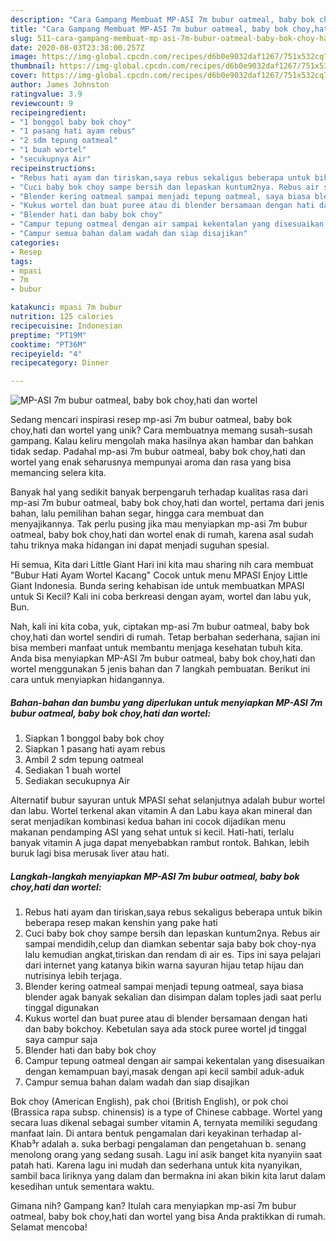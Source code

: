 ```yaml
---
description: "Cara Gampang Membuat MP-ASI 7m bubur oatmeal, baby bok choy,hati dan wortel, Menggugah Selera"
title: "Cara Gampang Membuat MP-ASI 7m bubur oatmeal, baby bok choy,hati dan wortel, Menggugah Selera"
slug: 511-cara-gampang-membuat-mp-asi-7m-bubur-oatmeal-baby-bok-choy-hati-dan-wortel-menggugah-selera
date: 2020-08-03T23:38:00.257Z
image: https://img-global.cpcdn.com/recipes/d6b0e9032daf1267/751x532cq70/mp-asi-7m-bubur-oatmeal-baby-bok-choyhati-dan-wortel-foto-resep-utama.jpg
thumbnail: https://img-global.cpcdn.com/recipes/d6b0e9032daf1267/751x532cq70/mp-asi-7m-bubur-oatmeal-baby-bok-choyhati-dan-wortel-foto-resep-utama.jpg
cover: https://img-global.cpcdn.com/recipes/d6b0e9032daf1267/751x532cq70/mp-asi-7m-bubur-oatmeal-baby-bok-choyhati-dan-wortel-foto-resep-utama.jpg
author: James Johnston
ratingvalue: 3.9
reviewcount: 9
recipeingredient:
- "1 bonggol baby bok choy"
- "1 pasang hati ayam rebus"
- "2 sdm tepung oatmeal"
- "1 buah wortel"
- "secukupnya Air"
recipeinstructions:
- "Rebus hati ayam dan tiriskan,saya rebus sekaligus beberapa untuk bikin beberapa resep makan kenshin yang pake hati"
- "Cuci baby bok choy sampe bersih dan lepaskan kuntum2nya. Rebus air sampai mendidih,celup dan diamkan sebentar saja baby bok choy-nya lalu kemudian angkat,tiriskan dan rendam di air es. Tips ini saya pelajari dari internet yang katanya bikin warna sayuran hijau tetap hijau dan nutrisinya lebih terjaga."
- "Blender kering oatmeal sampai menjadi tepung oatmeal, saya biasa blender agak banyak sekalian dan disimpan dalam toples jadi saat perlu tinggal digunakan"
- "Kukus wortel dan buat puree atau di blender bersamaan dengan hati dan baby bokchoy. Kebetulan saya ada stock puree wortel jd tinggal saya campur saja"
- "Blender hati dan baby bok choy"
- "Campur tepung oatmeal dengan air sampai kekentalan yang disesuaikan dengan kemampuan bayi,masak dengan api kecil sambil aduk-aduk"
- "Campur semua bahan dalam wadah dan siap disajikan"
categories:
- Resep
tags:
- mpasi
- 7m
- bubur

katakunci: mpasi 7m bubur 
nutrition: 125 calories
recipecuisine: Indonesian
preptime: "PT19M"
cooktime: "PT36M"
recipeyield: "4"
recipecategory: Dinner

---
```



![MP-ASI 7m bubur oatmeal, baby bok choy,hati dan wortel](https://img-global.cpcdn.com/recipes/d6b0e9032daf1267/751x532cq70/mp-asi-7m-bubur-oatmeal-baby-bok-choyhati-dan-wortel-foto-resep-utama.jpg)

Sedang mencari inspirasi resep mp-asi 7m bubur oatmeal, baby bok choy,hati dan wortel yang unik? Cara membuatnya memang susah-susah gampang. Kalau keliru mengolah maka hasilnya akan hambar dan bahkan tidak sedap. Padahal mp-asi 7m bubur oatmeal, baby bok choy,hati dan wortel yang enak seharusnya mempunyai aroma dan rasa yang bisa memancing selera kita.

Banyak hal yang sedikit banyak berpengaruh terhadap kualitas rasa dari mp-asi 7m bubur oatmeal, baby bok choy,hati dan wortel, pertama dari jenis bahan, lalu pemilihan bahan segar, hingga cara membuat dan menyajikannya. Tak perlu pusing jika mau menyiapkan mp-asi 7m bubur oatmeal, baby bok choy,hati dan wortel enak di rumah, karena asal sudah tahu triknya maka hidangan ini dapat menjadi suguhan spesial.

Hi semua, Kita dari Little Giant Hari ini kita mau sharing nih cara membuat &#34;Bubur Hati Ayam Wortel Kacang&#34; Cocok untuk menu MPASI Enjoy Little Giant Indonesia. Bunda sering kehabisan ide untuk membuatkan MPASI untuk Si Kecil? Kali ini coba berkreasi dengan ayam, wortel dan labu yuk, Bun.


Nah, kali ini kita coba, yuk, ciptakan mp-asi 7m bubur oatmeal, baby bok choy,hati dan wortel sendiri di rumah. Tetap berbahan sederhana, sajian ini bisa memberi manfaat untuk membantu menjaga kesehatan tubuh kita. Anda bisa menyiapkan MP-ASI 7m bubur oatmeal, baby bok choy,hati dan wortel menggunakan 5 jenis bahan dan 7 langkah pembuatan. Berikut ini cara untuk menyiapkan hidangannya.

<!--inarticleads1-->

##### Bahan-bahan dan bumbu yang diperlukan untuk menyiapkan MP-ASI 7m bubur oatmeal, baby bok choy,hati dan wortel:

1. Siapkan 1 bonggol baby bok choy
1. Siapkan 1 pasang hati ayam rebus
1. Ambil 2 sdm tepung oatmeal
1. Sediakan 1 buah wortel
1. Sediakan secukupnya Air


Alternatif bubur sayuran untuk MPASI sehat selanjutnya adalah bubur wortel dan labu. Wortel terkenal akan vitamin A dan Labu kaya akan mineral dan serat menjadikan kombinasi kedua bahan ini cocok dijadikan menu makanan pendamping ASI yang sehat untuk si kecil. Hati-hati, terlalu banyak vitamin A juga dapat menyebabkan rambut rontok. Bahkan, lebih buruk lagi bisa merusak liver atau hati. 

<!--inarticleads2-->

##### Langkah-langkah menyiapkan MP-ASI 7m bubur oatmeal, baby bok choy,hati dan wortel:

1. Rebus hati ayam dan tiriskan,saya rebus sekaligus beberapa untuk bikin beberapa resep makan kenshin yang pake hati
1. Cuci baby bok choy sampe bersih dan lepaskan kuntum2nya. Rebus air sampai mendidih,celup dan diamkan sebentar saja baby bok choy-nya lalu kemudian angkat,tiriskan dan rendam di air es. Tips ini saya pelajari dari internet yang katanya bikin warna sayuran hijau tetap hijau dan nutrisinya lebih terjaga.
1. Blender kering oatmeal sampai menjadi tepung oatmeal, saya biasa blender agak banyak sekalian dan disimpan dalam toples jadi saat perlu tinggal digunakan
1. Kukus wortel dan buat puree atau di blender bersamaan dengan hati dan baby bokchoy. Kebetulan saya ada stock puree wortel jd tinggal saya campur saja
1. Blender hati dan baby bok choy
1. Campur tepung oatmeal dengan air sampai kekentalan yang disesuaikan dengan kemampuan bayi,masak dengan api kecil sambil aduk-aduk
1. Campur semua bahan dalam wadah dan siap disajikan


Bok choy (American English), pak choi (British English), or pok choi (Brassica rapa subsp. chinensis) is a type of Chinese cabbage. Wortel yang secara luas dikenal sebagai sumber vitamin A, ternyata memiliki segudang manfaat lain. Di antara bentuk pengamalan dari keyakinan terhadap al-Khab³r adalah a. suka berbagi pengalaman dan pengetahuan b. senang menolong orang yang sedang susah. Lagu ini asik banget kita nyanyiin saat patah hati. Karena lagu ini mudah dan sederhana untuk kita nyanyikan, sambil baca liriknya yang dalam dan bermakna ini akan bikin kita larut dalam kesedihan untuk sementara waktu. 

Gimana nih? Gampang kan? Itulah cara menyiapkan mp-asi 7m bubur oatmeal, baby bok choy,hati dan wortel yang bisa Anda praktikkan di rumah. Selamat mencoba!
